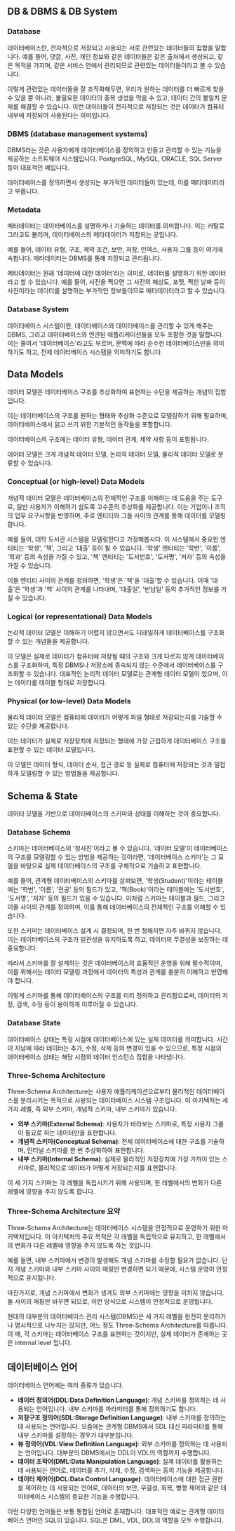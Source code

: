 ## DB & DBMS & DB System

### Database

데이터베이스란, 전자적으로 저장되고 사용되는 서로 관련있는 데이터들의 집합을 말합니다. 예를 들어, 댓글, 사진, 개인 정보와 같은 데이터들은 같은 출처에서 생성되고, 같은 목적을 가지며, 같은 서비스 안에서 관리되므로 관련있는 데이터들이라고 볼 수 있습니다. 

이렇게 관련있는 데이터들을 잘 조직화해두면, 우리가 원하는 데이터를 더 빠르게 찾을 수 있을 뿐 아니라, 불필요한 데이터의 중복 생성을 막을 수 있고, 데이터 간의 불일치 문제를 해결할 수 있습니다. 이런 데이터들이 전자적으로 저장되는 것은 데이터가 컴퓨터 내부에 저장되어 사용된다는 의미입니다. 

### DBMS (database management systems)

DBMS라는 것은 사용자에게 데이터베이스를 정의하고 만들고 관리할 수 있는 기능을 제공하는 소프트웨어 시스템입니다. PostgreSQL, MySQL, ORACLE, SQL Server 등이 대표적인 예입니다. 

데이터베이스를 정의하면서 생성되는 부가적인 데이터들이 있는데, 이를 메타데이터라고 부릅니다. 

### Metadata 

메타데이터는 데이터베이스를 설명하거나 기술하는 데이터를 의미합니다. 이는 카탈로그라고도 불리며, 데이터베이스의 메타데이터가 저장되는 곳입니다. 

예를 들어, 데이터 유형, 구조, 제약 조건, 보안, 저장, 인덱스, 사용자 그룹 등이 여기에 속합니다. 메타데이터는 DBMS를 통해 저장되고 관리됩니다. 

메타데이터는 원래 '데이터에 대한 데이터'라는 의미로, 데이터를 설명하기 위한 데이터라고 할 수 있습니다. 예를 들어, 사진을 찍으면 그 사진의 해상도, 포맷, 찍힌 날짜 등이 사진이라는 데이터를 설명하는 부가적인 정보들이므로 메타데이터라고 할 수 있습니다. 

### Database System 

데이터베이스 시스템이란, 데이터베이스와 데이터베이스를 관리할 수 있게 해주는 DBMS, 그리고 데이터베이스와 연관된 애플리케이션들을 모두 포함한 것을 말합니다. 이는 줄여서 '데이터베이스'라고도 부르며, 문맥에 따라 순수한 데이터베이스만을 의미하기도 하고, 전체 데이터베이스 시스템을 의미하기도 합니다. 

## Data Models

데이터 모델은 데이터베이스 구조를 추상화하여 표현하는 수단을 제공하는 개념의 집합입니다. 

이는 데이터베이스의 구조를 원하는 형태와 추상화 수준으로 모델링하기 위해 필요하며, 데이터베이스에서 읽고 쓰기 위한 기본적인 동작들을 포함합니다. 

데이터베이스의 구조에는 데이터 유형, 데이터 관계, 제약 사항 등이 포함됩니다. 

데이터 모델은 크게 개념적 데이터 모델, 논리적 데이터 모델, 물리적 데이터 모델로 분류할 수 있습니다.

### Conceptual (or high-level) Data Models

개념적 데이터 모델은 데이터베이스의 전체적인 구조를 이해하는 데 도움을 주는 도구로, 일반 사용자가 이해하기 쉽도록 고수준의 추상화를 제공합니다. 이는 기업이나 조직의 업무 요구사항을 반영하며, 주로 엔티티와 그들 사이의 관계를 통해 데이터를 모델링합니다.

예를 들어, 대학 도서관 시스템을 모델링한다고 가정해봅시다. 이 시스템에서 중요한 엔티티는 '학생', '책', 그리고 '대출' 등이 될 수 있습니다. '학생' 엔티티는 '학번', '이름', '학과' 등의 속성을 가질 수 있고, '책' 엔티티는 '도서번호', '도서명', '저자' 등의 속성을 가질 수 있습니다.

이들 엔티티 사이의 관계를 정의하면, '학생'은 '책'을 '대출'할 수 있습니다. 이때 '대출'은 '학생'과 '책' 사이의 관계를 나타내며, '대출일', '반납일' 등의 추가적인 정보를 가질 수 있습니다.

### Logical (or representational) Data Models

논리적 데이터 모델은 이해하기 어렵지 않으면서도 디테일하게 데이터베이스를 구조화할 수 있는 개념들을 제공합니다. 

이 모델은 실제로 데이터가 컴퓨터에 저장될 때의 구조와 크게 다르지 않게 데이터베이스를 구조화하며, 특정 DBMS나 저장소에 종속되지 않는 수준에서 데이터베이스를 구조화할 수 있습니다. 대표적인 논리적 데이터 모델로는 관계형 데이터 모델이 있으며, 이는 데이터를 테이블 형태로 저장합니다.

### Physical (or low-level) Data Models 

물리적 데이터 모델은 컴퓨터에 데이터가 어떻게 파일 형태로 저장되는지를 기술할 수 있는 수단을 제공합니다. 

이는 데이터가 실제로 저장장치에 저장되는 형태에 가장 근접하게 데이터베이스 구조를 표현할 수 있는 데이터 모델입니다. 

이 모델은 데이터 형식, 데이터 순서, 접근 경로 등 실제로 컴퓨터에 저장되는 것과 밀접하게 모델링할 수 있는 방법들을 제공합니다.

## Schema & State

데이터 모델을 기반으로 데이터베이스의 스키마와 상태를 이해하는 것이 중요합니다.

### Database Schema  

스키마는 데이터베이스의 '청사진'이라고 볼 수 있습니다. '데이터 모델'이 데이터베이스의 구조를 모델링할 수 있는 방법을 제공하는 것이라면, '데이터베이스 스키마'는 그 모델을 바탕으로 실제 데이터베이스의 구조를 구체적으로 기술하고 표현합니다.

예를 들어, 관계형 데이터베이스의 스키마를 살펴보면, '학생(Student)'이라는 테이블에는 '학번', '이름', '전공' 등의 필드가 있고, '책(Book)'이라는 테이블에는 '도서번호', '도서명', '저자' 등의 필드가 있을 수 있습니다. 이처럼 스키마는 테이블과 필드, 그리고 이들 사이의 관계를 정의하며, 이를 통해 데이터베이스의 전체적인 구조를 이해할 수 있습니다.

또한 스키마는 데이터베이스 설계 시 결정되며, 한 번 정해지면 자주 바뀌지 않습니다. 이는 데이터베이스의 구조가 일관성을 유지하도록 하고, 데이터의 무결성을 보장하는 데 중요합니다.

따라서 스키마를 잘 설계하는 것은 데이터베이스의 효율적인 운영을 위해 필수적이며, 이를 위해서는 데이터 모델링 과정에서 데이터의 특성과 관계를 충분히 이해하고 반영해야 합니다.

이렇게 스키마를 통해 데이터베이스의 구조를 미리 정의하고 관리함으로써, 데이터의 저장, 검색, 수정 등이 용이하게 이루어질 수 있습니다.

### Database State

데이터베이스 상태는 특정 시점에 데이터베이스에 있는 실제 데이터를 의미합니다. 시간이 지남에 따라 데이터는 추가, 수정, 삭제 등의 변경이 있을 수 있으므로, 특정 시점의 데이터베이스 상태는 해당 시점의 데이터 인스턴스 집합을 나타냅니다.

### Three-Schema Architecture

Three-Schema Architecture는 사용자 애플리케이션으로부터 물리적인 데이터베이스를 분리시키는 목적으로 사용되는 데이터베이스 시스템 구조입니다. 이 아키텍처는 세 가지 레벨, 즉 외부 스키마, 개념적 스키마, 내부 스키마가 있습니다.

- **외부 스키마(External Schema)**: 사용자가 바라보는 스키마로, 특정 사용자 그룹이 필요로 하는 데이터만을 표현합니다.
- **개념적 스키마(Conceptual Schema)**: 전체 데이터베이스에 대한 구조를 기술하며, 인터널 스키마를 한 번 추상화하여 표현합니다.
- **내부 스키마(Internal Schema)**: 실제로 물리적인 저장장치에 가장 가까이 있는 스키마로, 물리적으로 데이터가 어떻게 저장되는지를 표현합니다.

이 세 가지 스키마는 각 레벨을 독립시키기 위해 사용되며, 한 레벨에서의 변화가 다른 레벨에 영향을 주지 않도록 합니다.

### Three-Schema Architecture 요약

Three-Schema Architecture는 데이터베이스 시스템을 안정적으로 운영하기 위한 아키텍처입니다. 이 아키텍처의 주요 목적은 각 레벨을 독립적으로 유지하고, 한 레벨에서의 변화가 다른 레벨에 영향을 주지 않도록 하는 것입니다.

예를 들면, 내부 스키마에서 변경이 발생해도 개념 스키마를 수정할 필요가 없습니다. 단지 개념 스키마와 내부 스키마 사이의 매핑만 변경하면 되기 때문에, 시스템 운영이 안정적으로 유지됩니다. 

마찬가지로, 개념 스키마에서 변화가 생겨도 외부 스키마에는 영향을 미치지 않습니다. 둘 사이의 매핑만 바꾸면 되므로, 이런 방식으로 시스템이 안정적으로 운영됩니다.

현대의 대부분의 데이터베이스 관리 시스템(DBMS)은 세 가지 레벨을 완전히 분리하거나 명시적으로 나누지는 않지만, 어느 정도 Three-Schema Architecture를 따릅니다. 이 때, 각 스키마는 데이터베이스 구조를 표현하는 것이지만, 실제 데이터가 존재하는 곳은 internal level 입니다.

## 데이터베이스 언어

데이터베이스 언어에는 여러 종류가 있습니다.

- **데이터 정의어(DDL:Data Definition Language)**: 개념 스키마를 정의하는 데 사용되는 언어입니다. 내부 스키마를 파라미터를 통해 정의하기도 합니다.
- **저장구조 정의어(SDL:Storage Definition Language)**: 내부 스키마를 정의하는 데 사용되는 언어입니다. 요즘에는 관계형 DBMS에서 SDL 대신 파라미터를 통해 내부 스키마를 설정하는 경우가 대부분입니다.
- **뷰 정의어(VDL:View Definition Language)**: 외부 스키마를 정의하는 데 사용되는 언어입니다. 대부분의 DBMS에서는 DDL이 VDL의 역할까지 수행합니다.
- **데이터 조작어(DML:Data Manipulation Language)**: 실제 데이터를 활용하는 데 사용되는 언어로, 데이터를 추가, 삭제, 수정, 검색하는 등의 기능을 제공합니다.
- **데이터 제어어(DCL:Data Control Language)**: 데이터베이스에 대한 접근 권한을 제어하는 데 사용되는 언어로, 데이터의 보안, 무결성, 회복, 병행 제어와 같은 데이터베이스 시스템의 중요한 기능을 수행합니다.

이런 다양한 언어들은 보통 통합된 언어로 존재합니다. 대표적인 예로는 관계형 데이터베이스 언어인 SQL이 있습니다. SQL은 DML, VDL, DDL의 역할을 모두 수행합니다.
